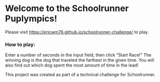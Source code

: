 # Welcome to the Schoolrunner Puplympics!

Please visit https://ericwm76.github.io/schoolrunner-challenge/ to play.

### How to play: 

Enter a number of seconds in the input field, then click "Start Race!"
The winning dog is the dog that traveled the farthest in the given time. You will also find out which dog spent the most amount of time in the lead!

This project was created as part of a technical challenge for Schoolrunner.

